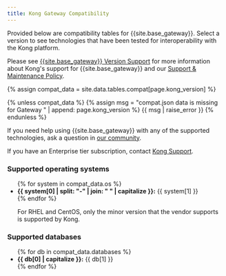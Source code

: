 ```yaml
---
title: Kong Gateway Compatibility
---
```


Provided below are compatibility tables for {{site.base_gateway}}. Select a version
to see technologies that have been tested for interoperability with the Kong platform.

Please see [{{site.base_gateway}} Version Support](https://docs.konghq.com/konnect-platform/support-policy/)
for more information about Kong's support for {{site.base_gateway}} and our
[Support & Maintenance Policy](https://konghq.com/supportandmaintenancepolicy).

{% assign compat_data = site.data.tables.compat[page.kong_version] %}

{% unless compat_data %}
{% assign msg = "compat.json data is missing for Gateway " | append: page.kong_version %}
{{ msg | raise_error }}
{% endunless %}

<p> If you need help using {{site.base_gateway}} with any of the supported technologies, ask a question in <a href="https://discuss.konghq.com/">our community</a>.</p>

<p>If you have an Enterprise tier subscription, contact <a href="https://support.konghq.com/">Kong Support</a>.</p>

<h3>Supported operating systems</h3>
<ul>
{% for system in compat_data.os %}
  <li><strong>{{ system[0] | split: "-" | join: " " | capitalize }}:</strong> {{ system[1] }}</li>
{% endfor %}

For RHEL and CentOS, only the minor version that the vendor supports is supported by Kong.
</ul>

<h3>Supported databases</h3>
<ul>
{% for db in compat_data.databases %}
  <li><strong>{{ db[0] | capitalize }}:</strong> {{ db[1] }}</li>
{% endfor %}
</ul>